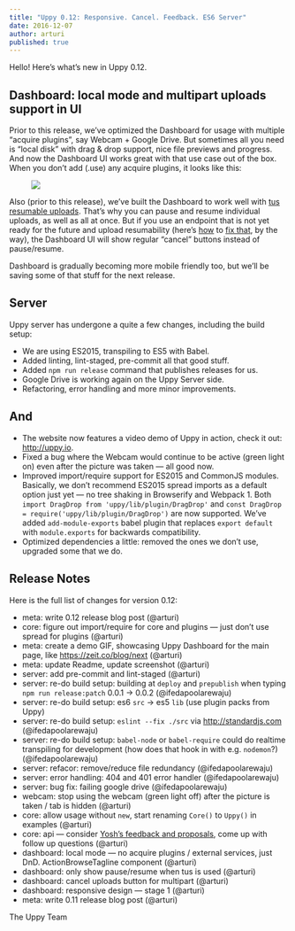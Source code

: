 ```yaml
---
title: "Uppy 0.12: Responsive. Cancel. Feedback. ES6 Server"
date: 2016-12-07
author: arturi
published: true
---
```


Hello! Here’s what’s new in Uppy 0.12.

## Dashboard: local mode and multipart uploads support in UI

Prior to this release, we’ve optimized the Dashboard for usage with multiple “acquire plugins”, say Webcam + Google Drive. But sometimes all you need is “local disk” with drag & drop support, nice file previews and progress. And now the Dashboard UI works great with that use case out of the box. When you don’t add (.use) any acquire plugins, it looks like this:

<figure class="wide"><img src="/images/blog/uppy-dashboard-local.jpg"></figure>

Also (prior to this release), we’ve built the Dashboard to work well with [tus resumable uploads](http://tus.io). That’s why you can pause and resume individual uploads, as well as all at once. But if you use an endpoint that is not yet ready for the future and upload resumability (here’s [how](https://github.com/tus/tus-node-server) to [fix that](https://github.com/tus/tusd), by the way), the Dashboard UI will show regular “cancel” buttons instead of pause/resume.

Dashboard is gradually becoming more mobile friendly too, but we’ll be saving some of that stuff for the next release.

## Server

Uppy server has undergone a quite a few changes, including the build setup:

- We are using ES2015, transpiling to ES5 with Babel.
- Added linting, lint-staged, pre-commit all that good stuff.
- Added `npm run release` command that publishes releases for us.
- Google Drive is working again on the Uppy Server side.
- Refactoring, error handling and more minor improvements.

<!-- more -->

## And

- The website now features a video demo of Uppy in action, check it out: http://uppy.io.
- Fixed a bug where the Webcam would continue to be active (green light on) even after the picture was taken — all good now.
- Improved import/require support for ES2015 and CommonJS modules. Basically, we don’t recommend ES2015 spread imports as a default option just yet — no tree shaking in Browserify and Webpack 1. Both `import DragDrop from 'uppy/lib/plugin/DragDrop'` and `const DragDrop = require('uppy/lib/plugin/DragDrop')` are now supported. We’ve added `add-module-exports` babel plugin that replaces `export default` with `module.exports` for backwards compatibility.
- Optimized dependencies a little: removed the ones we don’t use, upgraded some that we do.

## Release Notes

Here is the full list of changes for version 0.12:

- meta: write 0.12 release blog post (@arturi)
- core: figure out import/require for core and plugins — just don’t use spread for plugins (@arturi)
- meta: create a demo GIF, showcasing Uppy Dashboard for the main page, like https://zeit.co/blog/next (@arturi)
- meta: update Readme, update screenshot (@arturi)
- server: add pre-commit and lint-staged (@arturi)
- server: re-do build setup: building at `deploy` and `prepublish` when typing `npm run release:patch` 0.0.1 -> 0.0.2 (@ifedapoolarewaju)
- server: re-do build setup: es6 `src` -> es5 `lib` (use plugin packs from Uppy)
- server: re-do build setup: `eslint --fix ./src` via http://standardjs.com (@ifedapoolarewaju)
- server: re-do build setup: `babel-node` or `babel-require` could do realtime transpiling for development (how does that hook in with e.g. `nodemon`?) (@ifedapoolarewaju)
- server: refacor: remove/reduce file redundancy (@ifedapoolarewaju)
- server: error handling: 404 and 401 error handler (@ifedapoolarewaju)
- server: bug fix: failing google drive (@ifedapoolarewaju)
- webcam: stop using the webcam (green light off) after the picture is taken / tab is hidden (@arturi)
- core: allow usage without `new`, start renaming `Core()` to `Uppy()` in examples (@arturi)
- core: api — consider [Yosh’s feedback and proposals](https://gist.github.com/yoshuawuyts/b5e5b3e7aacbee85a3e61b8a626709ab), come up with follow up questions (@arturi)
- dashboard: local mode — no acquire plugins / external services, just DnD. ActionBrowseTagline component (@arturi)
- dashboard: only show pause/resume when tus is used (@arturi)
- dashboard: cancel uploads button for multipart (@arturi)
- dashboard: responsive design — stage 1 (@arturi)
- meta: write 0.11 release blog post (@arturi)

The Uppy Team
